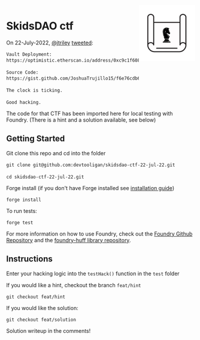 <img align="right" width="150" height="150" top="100" src="./assets/blueprint.png">

# SkidsDAO ctf

On 22-July-2022, [@jtriley](https://gist.github.com/JoshuaTrujillo15) [tweeted](https://twitter.com/jtriley_eth/status/1550459124047138819):
```
Vault Deployment:
https://optimistic.etherscan.io/address/0xc9c1f60862cab3aa8081f9a9a3b929ab5ad3d594

Source Code:
https://gist.github.com/JoshuaTrujillo15/f6e76cdb6856eb4f12d5d6778a435d1e

The clock is ticking.

Good hacking.
```

The code for that CTF has been imported here for local testing with Foundry. 
(There is a hint and a solution available, see below)

## Getting Started

Git clone this repo and cd into the folder

```shell
git clone git@github.com:devtooligan/skidsdao-ctf-22-jul-22.git

cd skidsdao-ctf-22-jul-22.git
```

Forge install (if you don't have Forge installed see [installation guide](https://book.getfoundry.sh/getting-started/installation))
```shell
forge install
```

To run tests:

```shell
forge test
```

For more information on how to use Foundry, check out the [Foundry Github Repository](https://github.com/foundry-rs/foundry/tree/master/forge) and the [foundry-huff library repository](https://github.com/huff-language/foundry-huff).

## Instructions
Enter your hacking logic into the `testHack()` function in the `test` folder

If you would like a hint, checkout the branch `feat/hint`

```shell
git checkout feat/hint
```

If you would like the solution:
```shell
git checkout feat/solution
```
Solution writeup in the comments!
